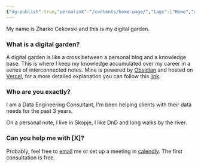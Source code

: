 ```yaml
---
{"dg-publish":true,"permalink":"/contents/home-page/","tags":["Home","gardenEntry","gardenEntry"],"created":"2024-06-07T17:41:41.644+02:00","updated":"2024-11-10T23:30:48.933+01:00"}
---
```


My name is Zharko Cekovski and this is my digital garden. 

### What is a digital garden? 
A digital garden is like a cross between a personal blog and a knowledge base. 
This is where I keep my knowledge accumulated over my career in a series of interconnected notes. 
Mine is powered by [Obsidian](https://obsidian.md/) and hosted on [Vercel](https://vercel.com/), for a more detailed explanation you can follow this [link](https://github.com/oleeskild/Obsidian-Digital-Garden). 
### Who are you exactly?
I am a Data Engineering Consultant, I'm been helping clients with their data needs for the past 3 years. 

On a personal note, I live in Skopje, I like DnD and long walks by the river. 

### Can you help me with [X]?
Probably, feel free to [email](zharkoc@zharconsulting.com) me or set up a meeting in [calendly](https://calendly.com/zharkoc/30min). 
The first consultation is free. 


